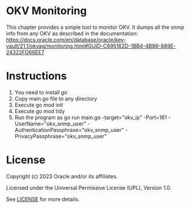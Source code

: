 # OKV Monitoring 

This chapter provides a simple tool to monitor OKV.
It dumps all the snmp  info from any OKV as described in the documentation:
https://docs.oracle.com/en/database/oracle/key-vault/21.1/okvag/monitoring.html#GUID-C695162D-1BB4-4B86-889E-24322FD66EE7 

# Instructions

1. You need to install go 
2. Copy main.go file to any directory
3. Execute go mod init
4. Execute go mod tidy
5. Run the program as go run main.go -target="okv_ip" -Port=161 -UserName="okv_snmp_user" -AuthenticationPassphrase="okv_snmp_user" -PrivacyPassphrase="okv_snmp_user"

# License

Copyright (c) 2023 Oracle and/or its affiliates.

Licensed under the Universal Permissive License (UPL), Version 1.0.

See [LICENSE](https://github.com/oracle-devrel/technology-engineering/blob/folder-structure/LICENSE) for more details.